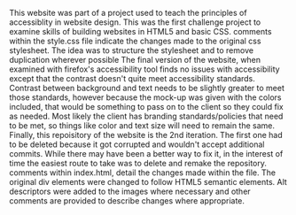 This website was part of a project used to teach the principles of accessiblity in website design.  This was the first challenge project to examine skills of building websites in HTML5 and basic CSS. 
comments within the style.css file indicate the changes made to the original css stylesheet.  The idea was to structure the stylesheet and to remove duplication wherever possible
The final version of the website, when examined with firefox's accessibility tool finds no issues with accessibility except that the contrast doesn't quite meet accessibility standards.
Contrast between background and text needs to be slightly greater to meet those standards, however because the mock-up was given with the colors included, that would be something to pass on to the client so they could fix as needed.  Most likely the client has branding standards/policies that need to be met, so things like color and text size will need to remain the same.
Finally, this repoisitory of the website is the 2nd iteration.  The first one had to be deleted because it got corrupted and wouldn't accept additional commits.  While there may have been a better way to fix it, in the interest of time the easiest route to take was to delete and remake the repository.
comments within index.html, detail the changes made within the file.  The original div elements were changed to follow HTML5 semantic elements.  Alt descriptors were added to the images where necessary and other comments are provided to describe changes where appropriate.